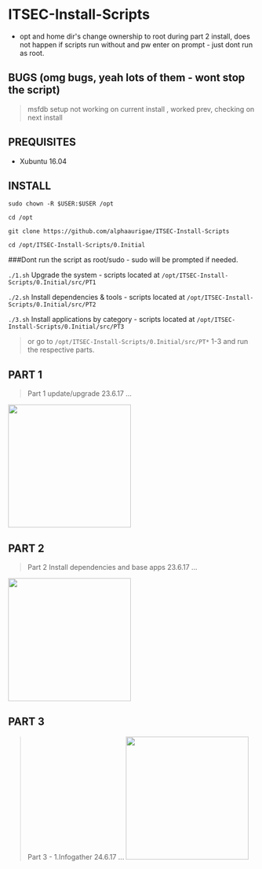 # ITSEC-Install-Scripts

- opt and home dir's change ownership to root during part 2 install, does not happen if scripts run without and pw enter on prompt - just dont run as root.


## BUGS (omg bugs, yeah lots of them - wont stop the script)
 
> msfdb setup not working on current install , worked prev, checking on next install

## PREQUISITES

- Xubuntu 16.04 

## INSTALL

`sudo chown -R $USER:$USER /opt`

`cd /opt`

`git clone https://github.com/alphaaurigae/ITSEC-Install-Scripts`

`cd /opt/ITSEC-Install-Scripts/0.Initial`

###Dont run the script as root/sudo - sudo will be prompted if needed.

`./1.sh` Upgrade the system - scripts located at `/opt/ITSEC-Install-Scripts/0.Initial/src/PT1`


`./2.sh` Install dependencies & tools - scripts located at `/opt/ITSEC-Install-Scripts/0.Initial/src/PT2`


`./3.sh` Install applications by category - scripts located at `/opt/ITSEC-Install-Scripts/0.Initial/src/PT3`




> or go to `/opt/ITSEC-Install-Scripts/0.Initial/src/PT*` 1-3 and run the respective parts. 


## PART 1 

> Part 1 update/upgrade 23.6.17 ...

<a href="https://asciinema.org/a/UsI7HP7zTjCUPDL6jHOeJ9Kfd" target="_blank"><img src="https://asciinema.org/a/UsI7HP7zTjCUPDL6jHOeJ9Kfd.png" width="250"/></a>


## PART 2 

> Part 2 Install dependencies and base apps 23.6.17 ... 

<a href="https://asciinema.org/a/uVxomq9RM4m9oYqe6riw41iBL" target="_blank"><img src="https://asciinema.org/a/uVxomq9RM4m9oYqe6riw41iBL.png" width="250"/></a>

## PART 3

> Part 3 - 1.Infogather 24.6.17 ... 
<a href="https://asciinema.org/a/hxDRDTbdRlinBgJTXUywe2Vug" target="_blank"><img src="https://asciinema.org/a/hxDRDTbdRlinBgJTXUywe2Vug.png" width="250"/></a>







